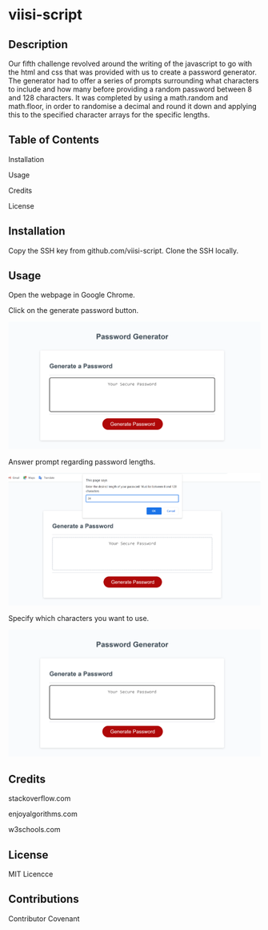 # viisi-script

## Description

Our fifth challenge revolved around the writing of the javascript to go with the html and css that was provided with us to create a password generator. The generator had to offer a series of prompts surrounding what characters to include and how many before providing a random password between 8 and 128 characters. It was completed by using a math.random and math.floor, in order to randomise a decimal and round it down and applying this to the specified character arrays for the specific lengths.

## Table of Contents
Installation

Usage

Credits

License

## Installation
Copy the SSH key from github.com/viisi-script. Clone the SSH locally.

## Usage
Open the webpage in Google Chrome.

Click on the generate password button.

![image](https://github.com/oliverstamper/viisi-script/blob/main/image1.png)

Answer prompt regarding password lengths.

![image](https://github.com/oliverstamper/viisi-script/blob/main/image2.png)

Specify which characters you want to use.

![image](https://github.com/oliverstamper/viisi-script/blob/main/image1.png)

## Credits

stackoverflow.com

enjoyalgorithms.com

w3schools.com

## License
MIT Licencce

## Contributions
Contributor Covenant
